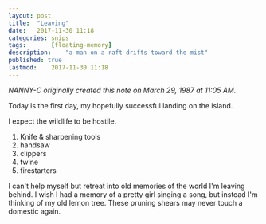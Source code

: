 ```yaml
---
layout: post
title: 	"Leaving"
date:	2017-11-30 11:18
categories:	snips
tags:		[floating-memory] 
description: 	"a man on a raft drifts toward the mist"
published: true
lastmod:	2017-11-30 11:18
---
```


_NANNY-C originally created this note on March 29, 1987 at 11:05 AM._

Today is the first day, my hopefully successful landing on the island. 

I expect the wildlife to be hostile. 

1. Knife & sharpening tools
2. handsaw
3. clippers
4. twine
5. firestarters

I can't help myself but retreat into old memories of the world I'm leaving behind. I wish I had a memory of a pretty girl singing a song, but instead I'm thinking of my old lemon tree. These pruning shears may never touch a domestic again.
